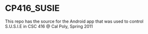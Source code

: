 CP416_SUSIE
===========

This repo has the source for the Android app that was used to control S.U.S.I.E in CSC 416 @ Cal Poly, Spring 2011
